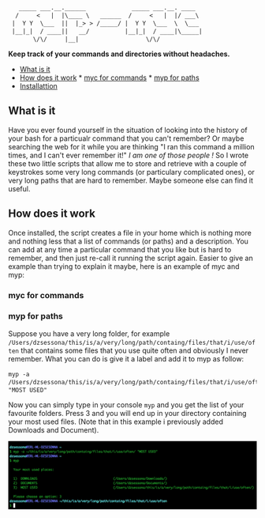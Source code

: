 
     
                                                           
       _____ ___.__.______             _____ ___.__. ____  
      /     <   |  |\____ \   ______  /     <   |  |/ ___\ 
     |  Y Y  \___  ||  |_> > /_____/ |  Y Y  \___  \  \___ 
     |__|_|  / ____||   __/          |__|_|  / ____|\_____|
           \/\/     |__|                   \/\/          
           

**Keep track of your commands and directories without headaches.**

* [What is it](#what-is-it)
* [How does it work](#how-does-it-work)
       * [myc for commands](#myc-for-commands)
       * [myp for paths](#myp-for-paths)
* [Installattion](#installation)


## What is it

Have you ever found yourself in the situation of looking into the history of your bash for a particualr command that you 
can't remember? Or maybe searching the web for it while you are thinking "I ran this command a million times, and I can't ever remember it!"
*I am one of those people !* So I wrote these two little scripts that allow me to store and retrieve with a couple of keystrokes 
some very long commands (or particulary complicated ones), or very long paths that are hard to remember. Maybe someone else can
find it useful.  

## How does it work

Once installed, the script creates a file in your home which is nothing more and nothing less that a list of commands (or paths) 
and a description. You can add at any time a particular command that you like but is hard to remember, and then just re-call it 
running the script again. Easier to give an example than trying to explain it maybe, here is an example of myc and myp:

### myc for commands

### myp for paths

Suppose you have a very long folder, for example `/Users/dzsessona/this/is/a/very/long/path/containg/files/that/i/use/often` 
that contains some files that you use quite often and obviously I never remember. What you can do is give it a label and add it
to myp as follow:

```
myp -a /Users/dzsessona/this/is/a/very/long/path/containg/files/that/i/use/often "MOST USED"
```

Now you can simply type in your console `myp` and you get the list of your favourite folders. Press 3 and you will end up 
in your directory containing your most used files. (Note that in this example i previously added Downloads and Document).

![myp image](./README_IMAGES/myplaces.png)
